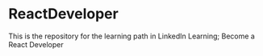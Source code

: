 # ReactDeveloper
This is the repository for the learning path in LinkedIn Learning; Become a React Developer
